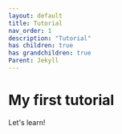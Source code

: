 ```yaml
---
layout: default
title: Tutorial
nav_order: 1
description: "Tutorial"
has children: true
has grandchildren: true
Parent: Jekyll
---
```


# My first tutorial 
Let's learn!